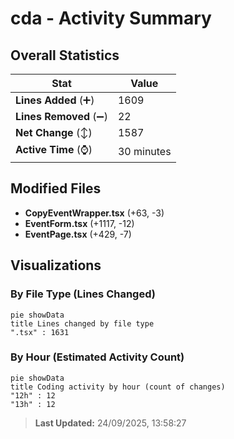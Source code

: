 # cda - Activity Summary 

## Overall Statistics

| Stat                   | Value                                                             |
| ---------------------- | ----------------------------------------------------------------- |
| **Lines Added** (➕)   | 1609                                          |
| **Lines Removed** (➖) | 22                                        |
| **Net Change** (↕)    | 1587                |
| **Active Time** (⌚)   | 30 minutes |


## Modified Files
- **CopyEventWrapper.tsx** (+63, -3)
- **EventForm.tsx** (+1117, -12)
- **EventPage.tsx** (+429, -7)

## Visualizations

### By File Type (Lines Changed)

```mermaid
pie showData
title Lines changed by file type
".tsx" : 1631
```

### By Hour (Estimated Activity Count)

```mermaid
pie showData
title Coding activity by hour (count of changes)
"12h" : 12
"13h" : 12
```


> **Last Updated:** 24/09/2025, 13:58:27